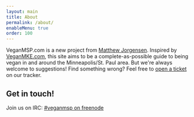 ```yaml
---
layout: main
title: About
permalink: /about/
enableMenu: true
order: 100
---
```


VeganMSP.com is a new project from [Matthew Jorgensen][blog]. Inspired
by [VeganMKE.com][veganmke], this site aims to be a complete-as-possible
guide to being vegan in and around the Minneapolis/St. Paul area. But
we're always welcome to suggestions! Find something wrong? Feel free to 
[open a ticket][tracker] on our tracker.

[blog]:https://jrgnsn.net/
[veganmke]:https://veganmilwaukee.com/
[tracker]:https://todo.sr.ht/~mjorgensen/veganmsp.com

## Get in touch!

Join us on IRC: [#veganmsp on freenode][irc-channel]

[irc-channel]:https://kiwiirc.com/client/irc.freenode.net/#veganmsp

